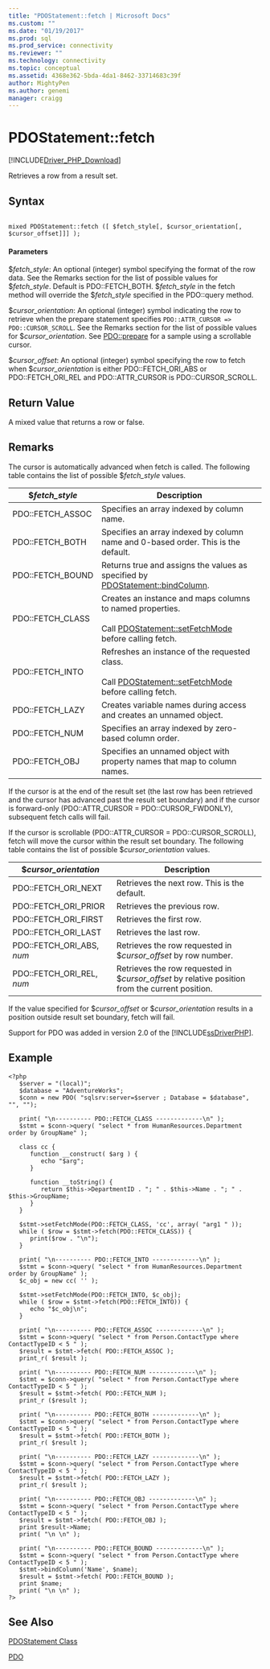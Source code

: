 ```yaml
---
title: "PDOStatement::fetch | Microsoft Docs"
ms.custom: ""
ms.date: "01/19/2017"
ms.prod: sql
ms.prod_service: connectivity
ms.reviewer: ""
ms.technology: connectivity
ms.topic: conceptual
ms.assetid: 4368e362-5bda-4da1-8462-33714683c39f
author: MightyPen
ms.author: genemi
manager: craigg
---
```

# PDOStatement::fetch
[!INCLUDE[Driver_PHP_Download](../../includes/driver_php_download.md)]

Retrieves a row from a result set.  
  
## Syntax  
  
```  
  
mixed PDOStatement::fetch ([ $fetch_style[, $cursor_orientation[, $cursor_offset]]] );  
```  
  
#### Parameters  
$*fetch_style*: An optional (integer) symbol specifying the format of the row data. See the Remarks section for the list of possible values for $*fetch_style*. Default is PDO::FETCH_BOTH. $*fetch_style* in the fetch method will override the $*fetch_style* specified in the PDO::query method.  
  
$*cursor_orientation*: An optional (integer) symbol indicating the row to retrieve when the prepare statement specifies `PDO::ATTR_CURSOR => PDO::CURSOR_SCROLL`. See the Remarks section for the list of possible values for $*cursor_orientation*. See [PDO::prepare](../../connect/php/pdo-prepare.md) for a sample using a scrollable cursor.  
  
$*cursor_offset*: An optional (integer) symbol specifying the row to fetch when $*cursor_orientation* is either PDO::FETCH_ORI_ABS or PDO::FETCH_ORI_REL and PDO::ATTR_CURSOR is PDO::CURSOR_SCROLL.  
  
## Return Value  
A mixed value that returns a row or false.  
  
## Remarks  
The cursor is automatically advanced when fetch is called. The following table contains the list of possible $*fetch_style* values.  
  
|$*fetch_style*|Description|  
|-------------------|---------------|  
|PDO::FETCH_ASSOC|Specifies an array indexed by column name.|  
|PDO::FETCH_BOTH|Specifies an array indexed by column name and 0-based order. This is the default.|  
|PDO::FETCH_BOUND|Returns true and assigns the values as specified by [PDOStatement::bindColumn](../../connect/php/pdostatement-bindcolumn.md).|  
|PDO::FETCH_CLASS|Creates an instance and maps columns to named properties.<br /><br />Call [PDOStatement::setFetchMode](../../connect/php/pdostatement-setfetchmode.md) before calling fetch.|  
|PDO::FETCH_INTO|Refreshes an instance of the requested class.<br /><br />Call [PDOStatement::setFetchMode](../../connect/php/pdostatement-setfetchmode.md) before calling fetch.|  
|PDO::FETCH_LAZY|Creates variable names during access and creates an unnamed object.|  
|PDO::FETCH_NUM|Specifies an array indexed by zero-based column order.|  
|PDO::FETCH_OBJ|Specifies an unnamed object with property names that map to column names.|  
  
If the cursor is at the end of the result set (the last row has been retrieved and the cursor has advanced past the result set boundary) and if the cursor is forward-only (PDO::ATTR_CURSOR = PDO::CURSOR_FWDONLY), subsequent fetch calls will fail.  
  
If the cursor is scrollable (PDO::ATTR_CURSOR = PDO::CURSOR_SCROLL), fetch will move the cursor within the result set boundary. The following table contains the list of possible $*cursor_orientation* values.  
  
|$*cursor_orientation*|Description|  
|--------------------------|---------------|  
|PDO::FETCH_ORI_NEXT|Retrieves the next row. This is the default.|  
|PDO::FETCH_ORI_PRIOR|Retrieves the previous row.|  
|PDO::FETCH_ORI_FIRST|Retrieves the first row.|  
|PDO::FETCH_ORI_LAST|Retrieves the last row.|  
|PDO::FETCH_ORI_ABS, *num*|Retrieves the row requested in $*cursor_offset* by row number.|  
|PDO::FETCH_ORI_REL, *num*|Retrieves the row requested in $*cursor_offset* by relative position from the current position.|  
  
If the value specified for $*cursor_offset* or $*cursor_orientation* results in a position outside result set boundary, fetch will fail.  
  
Support for PDO was added in version 2.0 of the [!INCLUDE[ssDriverPHP](../../includes/ssdriverphp_md.md)].  
  
## Example  
  
```  
<?php  
   $server = "(local)";  
   $database = "AdventureWorks";  
   $conn = new PDO( "sqlsrv:server=$server ; Database = $database", "", "");  
  
   print( "\n---------- PDO::FETCH_CLASS -------------\n" );  
   $stmt = $conn->query( "select * from HumanResources.Department order by GroupName" );  
  
   class cc {  
      function __construct( $arg ) {  
         echo "$arg";  
      }  
  
      function __toString() {  
         return $this->DepartmentID . "; " . $this->Name . "; " . $this->GroupName;  
      }  
   }  
  
   $stmt->setFetchMode(PDO::FETCH_CLASS, 'cc', array( "arg1 " ));  
   while ( $row = $stmt->fetch(PDO::FETCH_CLASS)) {   
      print($row . "\n");   
   }  
  
   print( "\n---------- PDO::FETCH_INTO -------------\n" );  
   $stmt = $conn->query( "select * from HumanResources.Department order by GroupName" );  
   $c_obj = new cc( '' );  
  
   $stmt->setFetchMode(PDO::FETCH_INTO, $c_obj);  
   while ( $row = $stmt->fetch(PDO::FETCH_INTO)) {   
      echo "$c_obj\n";  
   }  
  
   print( "\n---------- PDO::FETCH_ASSOC -------------\n" );  
   $stmt = $conn->query( "select * from Person.ContactType where ContactTypeID < 5 " );  
   $result = $stmt->fetch( PDO::FETCH_ASSOC );  
   print_r( $result );  
  
   print( "\n---------- PDO::FETCH_NUM -------------\n" );  
   $stmt = $conn->query( "select * from Person.ContactType where ContactTypeID < 5 " );  
   $result = $stmt->fetch( PDO::FETCH_NUM );  
   print_r ($result );  
  
   print( "\n---------- PDO::FETCH_BOTH -------------\n" );  
   $stmt = $conn->query( "select * from Person.ContactType where ContactTypeID < 5 " );  
   $result = $stmt->fetch( PDO::FETCH_BOTH );  
   print_r( $result );  
  
   print( "\n---------- PDO::FETCH_LAZY -------------\n" );  
   $stmt = $conn->query( "select * from Person.ContactType where ContactTypeID < 5 " );  
   $result = $stmt->fetch( PDO::FETCH_LAZY );  
   print_r( $result );  
  
   print( "\n---------- PDO::FETCH_OBJ -------------\n" );  
   $stmt = $conn->query( "select * from Person.ContactType where ContactTypeID < 5 " );  
   $result = $stmt->fetch( PDO::FETCH_OBJ );  
   print $result->Name;  
   print( "\n \n" );  
  
   print( "\n---------- PDO::FETCH_BOUND -------------\n" );  
   $stmt = $conn->query( "select * from Person.ContactType where ContactTypeID < 5 " );  
   $stmt->bindColumn('Name', $name);  
   $result = $stmt->fetch( PDO::FETCH_BOUND );  
   print $name;  
   print( "\n \n" );  
?>  
```  
  
## See Also  
[PDOStatement Class](../../connect/php/pdostatement-class.md)

[PDO](http://php.net/manual/book.pdo.php)  
  
